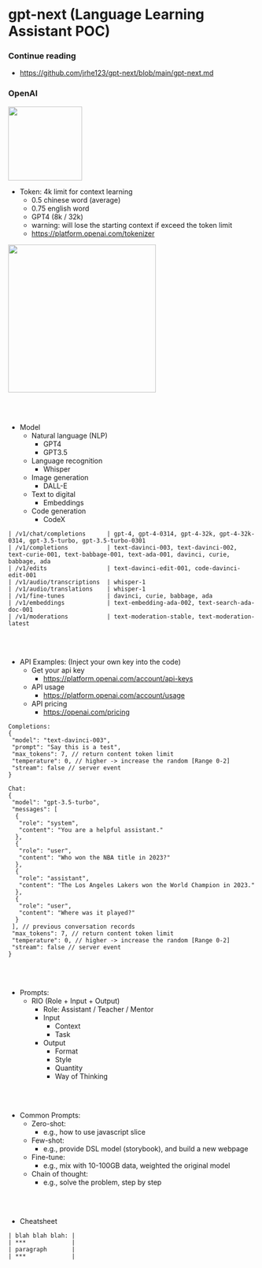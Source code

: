 # gpt-next (Language Learning Assistant POC)
### Continue reading
* https://github.com/jrhe123/gpt-next/blob/main/gpt-next.md

### OpenAI
<img src="https://github.com/jrhe123/gpt-next/assets/17329299/a95955d3-81b5-42d5-9d70-64d21f81bcbc"  width="150"><br />

* Token: 4k limit for context learning
  * 0.5 chinese word (average)
  * 0.75 english word
  * GPT4 (8k / 32k)
  * warning: will lose the starting context if exceed the token limit
  * https://platform.openai.com/tokenizer
  
<img src="https://github.com/jrhe123/gpt-next/assets/17329299/0b863b79-e2dc-46b3-a698-0fe7d7e5f766" width="300"><br />



<br /><br />
* Model
  * Natural language (NLP)
    * GPT4
    * GPT3.5
  * Language recognition
    * Whisper
  * Image generation
    * DALL-E
  * Text to digital
    * Embeddings
  * Code generation
    * CodeX
```
| /v1/chat/completions      | gpt-4, gpt-4-0314, gpt-4-32k, gpt-4-32k-0314, gpt-3.5-turbo, gpt-3.5-turbo-0301
| /v1/completions           | text-davinci-003, text-davinci-002, text-curie-001, text-babbage-001, text-ada-001, davinci, curie, babbage, ada
| /v1/edits                 | text-davinci-edit-001, code-davinci-edit-001
| /v1/audio/transcriptions  | whisper-1
| /v1/audio/translations    | whisper-1
| /v1/fine-tunes            | davinci, curie, babbage, ada
| /v1/embeddings            | text-embedding-ada-002, text-search-ada-doc-001
| /v1/moderations           | text-moderation-stable, text-moderation-latest
```



<br /><br />
* API Examples: (Inject your own key into the code)
  * Get your api key
    * https://platform.openai.com/account/api-keys
  * API usage
    * https://platform.openai.com/account/usage
  * API pricing
    * https://openai.com/pricing

```
Completions:
{
 "model": "text-davinci-003",
 "prompt": "Say this is a test",
 "max_tokens": 7, // return content token limit
 "temperature": 0, // higher -> increase the random [Range 0-2]
 "stream": false // server event
}
```

```
Chat:
{
 "model": "gpt-3.5-turbo",
 "messages": [
  {
   "role": "system",
   "content": "You are a helpful assistant."
  },
  {
   "role": "user",
   "content": "Who won the NBA title in 2023?"
  },
  {
   "role": "assistant",
   "content": "The Los Angeles Lakers won the World Champion in 2023."
  },
  {
   "role": "user",
   "content": "Where was it played?"
  }
 ], // previous conversation records
 "max_tokens": 7, // return content token limit
 "temperature": 0, // higher -> increase the random [Range 0-2]
 "stream": false // server event
}
```



<br /><br />
* Prompts:
  * RIO (Role + Input + Output)
    * Role: Assistant / Teacher / Mentor
    * Input
      * Context
      * Task
    * Output
      * Format
      * Style
      * Quantity
      * Way of Thinking



<br /><br />
* Common Prompts:
  * Zero-shot:
    * e.g., how to use javascript slice 
  * Few-shot:
    * e.g., provide DSL model (storybook), and build a new webpage 
  * Fine-tune:
    * e.g., mix with 10-100GB data, weighted the original model 
  * Chain of thought:
    * e.g., solve the problem, step by step



<br /><br />
* Cheatsheet
```
| blah blah blah: |
| ***             |
| paragraph       |
| ***             |
```



<br /><br />


